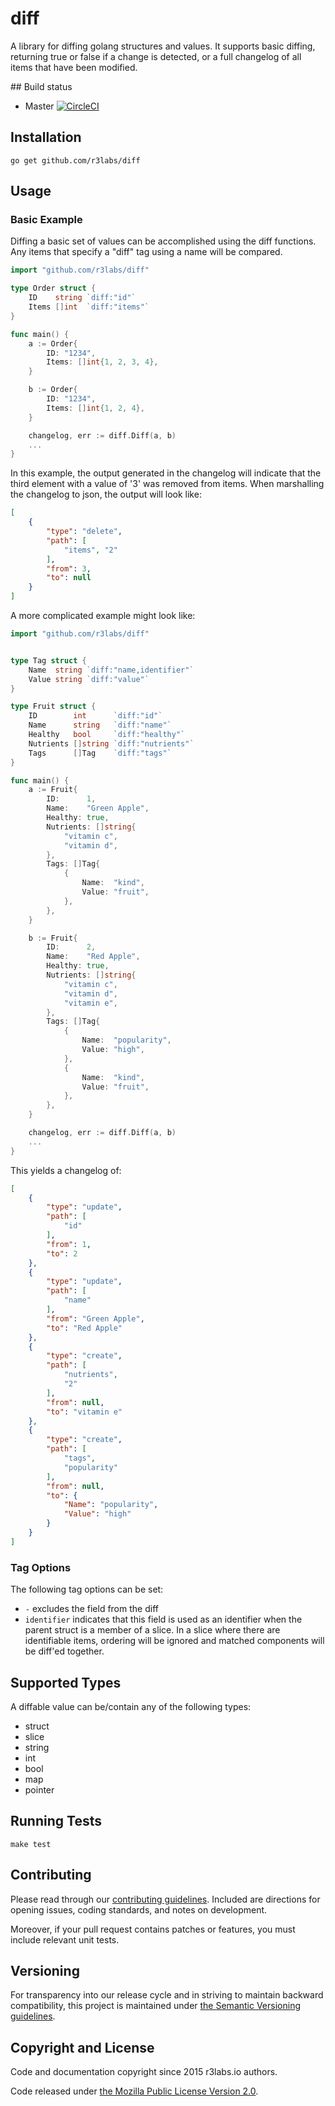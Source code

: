 # diff

A library for diffing golang structures and values. It supports basic diffing, returning true or false if a change is detected, or a full changelog of all items that have been modified.

## Build status

* Master [![CircleCI](https://circleci.com/gh/r3labs/diff/tree/master.svg?style=svg)](https://circleci.com/gh/r3labs/diff/tree/master)

## Installation

```
go get github.com/r3labs/diff
```

## Usage

### Basic Example

Diffing a basic set of values can be accomplished using the diff functions. Any items that specify a "diff" tag using a name will be compared.

```go
import "github.com/r3labs/diff"

type Order struct {
    ID    string `diff:"id"`
    Items []int  `diff:"items"`
}

func main() {
    a := Order{
        ID: "1234",
        Items: []int{1, 2, 3, 4},
    }

    b := Order{
        ID: "1234",
        Items: []int{1, 2, 4},
    }

    changelog, err := diff.Diff(a, b)
    ...
}
```

In this example, the output generated in the changelog will indicate that the third element with a value of '3' was removed from items.
When marshalling the changelog to json, the output will look like:

```json
[
    {
        "type": "delete",
        "path": [
            "items", "2"
        ],
        "from": 3,
        "to": null
    }
]
```

A more complicated example might look like:

```go
import "github.com/r3labs/diff"


type Tag struct {
    Name  string `diff:"name,identifier"`
    Value string `diff:"value"`
}

type Fruit struct {
    ID        int      `diff:"id"`
    Name      string   `diff:"name"`
    Healthy   bool     `diff:"healthy"`
    Nutrients []string `diff:"nutrients"`
    Tags      []Tag    `diff:"tags"`
}

func main() {
    a := Fruit{
        ID:      1,
        Name:    "Green Apple",
        Healthy: true,
        Nutrients: []string{
            "vitamin c",
            "vitamin d",
        },
        Tags: []Tag{
            {
                Name:  "kind",
                Value: "fruit",
            },
        },
    }

    b := Fruit{
        ID:      2,
        Name:    "Red Apple",
        Healthy: true,
        Nutrients: []string{
            "vitamin c",
            "vitamin d",
            "vitamin e",
        },
        Tags: []Tag{
            {
                Name:  "popularity",
                Value: "high",
            },
            {
                Name:  "kind",
                Value: "fruit",
            },
        },
    }

    changelog, err := diff.Diff(a, b)
    ...
}
```

This yields a changelog of:

```json
[
    {
        "type": "update",
        "path": [
            "id"
        ],
        "from": 1,
        "to": 2
    },
    {
        "type": "update",
        "path": [
            "name"
        ],
        "from": "Green Apple",
        "to": "Red Apple"
    },
    {
        "type": "create",
        "path": [
            "nutrients",
            "2"
        ],
        "from": null,
        "to": "vitamin e"
    },
    {
        "type": "create",
        "path": [
            "tags",
            "popularity"
        ],
        "from": null,
        "to": {
            "Name": "popularity",
            "Value": "high"
        }
    }
]
```

### Tag Options

The following tag options can be set:

* `-` excludes the field from the diff
* `identifier` indicates that this field is used as an identifier when the parent struct is a member of a slice. In a slice where there are identifiable items, ordering will be ignored and matched components will be diff'ed together.


## Supported Types

A diffable value can be/contain any of the following types:

* struct
* slice
* string
* int
* bool
* map
* pointer


## Running Tests

```
make test
```

## Contributing

Please read through our
[contributing guidelines](CONTRIBUTING.md).
Included are directions for opening issues, coding standards, and notes on
development.

Moreover, if your pull request contains patches or features, you must include
relevant unit tests.

## Versioning

For transparency into our release cycle and in striving to maintain backward
compatibility, this project is maintained under [the Semantic Versioning guidelines](http://semver.org/).

## Copyright and License

Code and documentation copyright since 2015 r3labs.io authors.

Code released under
[the Mozilla Public License Version 2.0](LICENSE).
